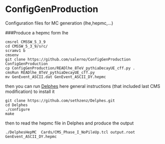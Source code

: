 # ConfigGenProduction
Configuration files for MC generation (lhe,hepmc,...) 


###Produce a hepmc form lhe
```
cmsrel CMSSW_5_3_9
cd CMSSW_5_3_9/src/
scramv1 b 
cmsenv
git clone https://github.com/salerno/ConfigGenProduction ConfigGenProduction
cp ConfigGenProduction/READlhe_8TeV_pythiaDecayUE_cff.py .
cmsRun READlhe_8TeV_pythiaDecayUE_cff.py
mv GenEvent_ASCII.dat GenEvent_ASCII_DY.hepmc
```
then you can run [Delphes](https://cp3.irmp.ucl.ac.be/projects/delphes) here general instructions (that included last CMS modification) to install it
```
git clone https://github.com/sethzenz/Delphes.git
cd Delphes
./configure
make
```
then to read the hepmc file in Delphes and produce the output
```
./DelphesHepMC  Cards/CMS_Phase_I_NoPileUp.tcl output.root GenEvent_ASCII_DY.hepmc
```
